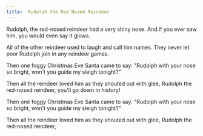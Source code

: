 ```yaml
---
title:  Rudolph the Red Nosed Reindeer
---
```


Rudolph, the red-nosed reindeer had a very shiny nose. And if you ever saw him, you would even say it glows.

All of the other reindeer used to laugh and call him names. They never let poor Rudolph join in any reindeer games.

Then one foggy Christmas Eve Santa came to say: "Rudolph with your nose so bright, won't you guide my sleigh tonight?"

Then all the reindeer loved him as they shouted out with glee, Rudolph the red-nosed reindeer, you'll go down in history!

Then one foggy Christmas Eve Santa came to say: "Rudolph with your nose so bright, won't you guide my sleigh tonight?"

Then all the reindeer loved him as they shouted out with glee, Rudolph the red-nosed reindeer,

